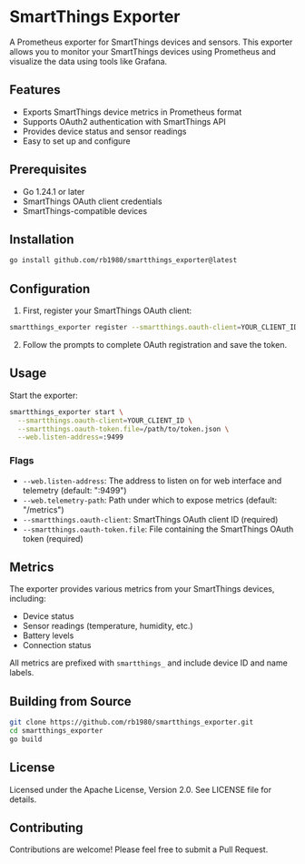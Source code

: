 # SmartThings Exporter

A Prometheus exporter for SmartThings devices and sensors. This exporter allows you to monitor your SmartThings devices using Prometheus and visualize the data using tools like Grafana.

## Features

- Exports SmartThings device metrics in Prometheus format
- Supports OAuth2 authentication with SmartThings API
- Provides device status and sensor readings
- Easy to set up and configure

## Prerequisites

- Go 1.24.1 or later
- SmartThings OAuth client credentials
- SmartThings-compatible devices

## Installation

```bash
go install github.com/rb1980/smartthings_exporter@latest
```

## Configuration

1. First, register your SmartThings OAuth client:

```bash
smartthings_exporter register --smartthings.oauth-client=YOUR_CLIENT_ID
```

2. Follow the prompts to complete OAuth registration and save the token.

## Usage

Start the exporter:

```bash
smartthings_exporter start \
  --smartthings.oauth-client=YOUR_CLIENT_ID \
  --smartthings.oauth-token.file=/path/to/token.json \
  --web.listen-address=:9499
```

### Flags

- `--web.listen-address`: The address to listen on for web interface and telemetry (default: ":9499")
- `--web.telemetry-path`: Path under which to expose metrics (default: "/metrics")
- `--smartthings.oauth-client`: SmartThings OAuth client ID (required)
- `--smartthings.oauth-token.file`: File containing the SmartThings OAuth token (required)

## Metrics

The exporter provides various metrics from your SmartThings devices, including:

- Device status
- Sensor readings (temperature, humidity, etc.)
- Battery levels
- Connection status

All metrics are prefixed with `smartthings_` and include device ID and name labels.

## Building from Source

```bash
git clone https://github.com/rb1980/smartthings_exporter.git
cd smartthings_exporter
go build
```

## License

Licensed under the Apache License, Version 2.0. See LICENSE file for details.

## Contributing

Contributions are welcome! Please feel free to submit a Pull Request.
